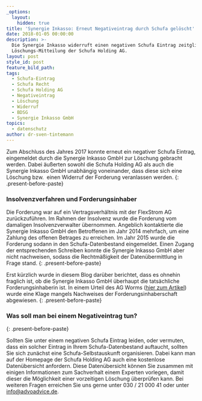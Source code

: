 ```yaml
---
_options:
  layout:
    hidden: true
title: 'Synergie Inkasso: Erneut Negativeintrag durch Schufa gelöscht'
date: 2018-01-05 00:00:00
description: >-
  Die Synergie Inkasso widerruft einen negativen Schufa Eintrag zeitglieich zur
  Löschungs-Mitteilung der Schufa Holding AG.
layout: post
style_id: post
feature_bild_path:
tags:
  - Schufa-Eintrag
  - Schufa Recht
  - Schufa Holding AG
  - Negativeintrag
  - Löschung
  - Widerruf
  - BDSG
  - Synergie Inkasso GmbH
topics:
  - datenschutz
author: dr-sven-tintemann
---
```



Zum Abschluss des Jahres 2017 konnte erneut ein negativer Schufa Eintrag, eingemeldet durch die Synergie Inkasso GmbH zur Löschung gebracht werden. Dabei äußerten sowohl die Schufa Holding AG als auch die Synergie Inkasso GmbH unabhängig voneinander, dass diese sich eine Löschung bzw.  einen Widerruf der Forderung veranlassen werden.
{: .present-before-paste}

### Insolvenzverfahren und Forderungsinhaber

Die Forderung war auf ein Vertragsverhältnis mit der FlexStrom AG zurückzuführen. Im Rahmen der Insolvenz wurde die Forderung vom damaligen Insolvenzverwalter übernommen. Angeblich kontaktierte die Synergie Inkasso GmbH den Betroffenen im Jahr 2014 mehrfach, um eine Zahlung des offenen Betrages zu erreichen. Im Jahr 2015 wurde die Forderung sodann in den Schufa-Datenbestand eingemeldet. Einen Zugang der entsprechenden Schreiben konnte die Synergie Inkasso GmbH aber nicht nachweisen, sodass die Rechtmäßigkeit der Datenübermittlung in Frage stand.
{: .present-before-paste}

Erst kürzlich wurde in diesem Blog darüber berichtet, dass es ohnehin fraglich ist, ob die Synergie Inkasso GmbH überhaupt die tatsächliche Forderungsinhaberin ist. In einem Urteil des AG Worms ([hier zum Artikel](advoadvice.de/blog/unberechtigte-forderung-der-synergie-inkasso-gmbh/)) wurde eine Klage mangels Nachweises der Forderungsinhaberschaft abgewiesen.
{: .present-before-paste}

### Was soll man bei einem Negativeintrag tun?
{: .present-before-paste}

Sollten Sie unter einem negativen Schufa Eintrag leiden, oder vermuten, dass ein solcher Eintrag in Ihrem Schufa-Datenbestand auftaucht, sollten Sie sich zunächst eine Schufa-Selbstauskunft organisieren. Dabei kann man auf der Homepage der Schufa Holding AG auch eine kostenlose Datenübersicht anfordern. Diese Datenübersicht können Sie zusammen mit einigen Informationen zum Sachverhalt einem Experten vorlegen, damit dieser die Möglichkeit einer vorzeitigen Löschung überprüfen kann. Bei weiteren Fragen erreichen Sie uns gerne unter 030 / 21 000 41 oder unter info@advoadvice.de.